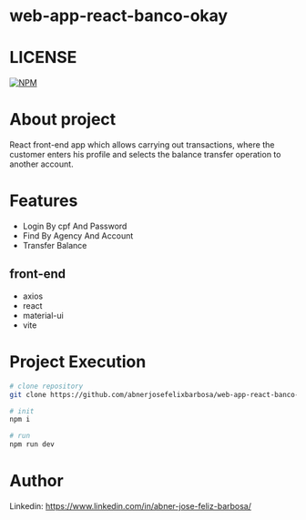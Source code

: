 # web-app-react-banco-okay

# LICENSE
[![NPM](https://img.shields.io/npm/l/react)](https://github.com/abnerjosefelixbarbosa/api-controle-de-estoque/blob/main/LICENSE)

# About project

React front-end app which allows carrying out transactions, where the customer enters his profile and selects the balance transfer operation to another account.

# Features

- Login By cpf And Password
- Find By Agency And Account
- Transfer Balance

## front-end

- axios
- react
- material-ui
- vite

# Project Execution

```bash
# clone repository
git clone https://github.com/abnerjosefelixbarbosa/web-app-react-banco-okay.git

# init
npm i

# run
npm run dev
```
# Author

Linkedin: https://www.linkedin.com/in/abner-jose-feliz-barbosa/


